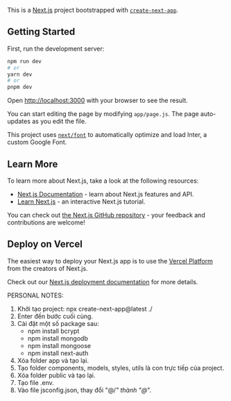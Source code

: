 This is a [Next.js](https://nextjs.org/) project bootstrapped with [`create-next-app`](https://github.com/vercel/next.js/tree/canary/packages/create-next-app).

## Getting Started

First, run the development server:

```bash
npm run dev
# or
yarn dev
# or
pnpm dev
```

Open [http://localhost:3000](http://localhost:3000) with your browser to see the result.

You can start editing the page by modifying `app/page.js`. The page auto-updates as you edit the file.

This project uses [`next/font`](https://nextjs.org/docs/basic-features/font-optimization) to automatically optimize and load Inter, a custom Google Font.

## Learn More

To learn more about Next.js, take a look at the following resources:

- [Next.js Documentation](https://nextjs.org/docs) - learn about Next.js features and API.
- [Learn Next.js](https://nextjs.org/learn) - an interactive Next.js tutorial.

You can check out [the Next.js GitHub repository](https://github.com/vercel/next.js/) - your feedback and contributions are welcome!

## Deploy on Vercel

The easiest way to deploy your Next.js app is to use the [Vercel Platform](https://vercel.com/new?utm_medium=default-template&filter=next.js&utm_source=create-next-app&utm_campaign=create-next-app-readme) from the creators of Next.js.

Check out our [Next.js deployment documentation](https://nextjs.org/docs/deployment) for more details.

PERSONAL NOTES:
1. Khởi tạo project: npx create-next-app@latest ./
2. Enter đến bước cuối cùng.
3. Cài đặt một số package sau:
    + npm install bcrypt
    + npm install mongodb
    + npm install mongoose
    + npm install next-auth
4. Xóa folder app và tạo lại.
5. Tạo folder components, models, styles, utils là con trực tiếp của project.
6. Xóa folder public và tạo lại.
7. Tạo file .env.
8. Vào file jsconfig.json, thay đổi "@/*" thành "@*".
